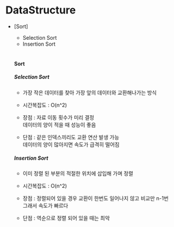 # DataStructure

* [Sort]
  * Selection Sort
  * Insertion Sort
  
  
  </br>
  
  #### Sort
  ##### Selection Sort
  * 가장 작은 데이터를 찾아 가장 앞의 데이터와 교환해나가는 방식
  * 시간복잡도 : O(n^2)
  
  * 장점 : 자료 이동 횟수가 미리 결정 </br> 데이터의 양이 적을 때 성능이 좋음
  * 단점 : 같은 인덱스끼리도 교환 연산 발생 가능 </br> 데이터의 양이 많아지면 속도가 급격히 떨어짐

  ##### Insertion Sort
  * 이미 정렬 된 부분의 적절한 위치에 삽입해 가며 정렬
  * 시간복잡도 : O(n^2)
  
  * 장점 : 정렬되어 있을 경우 교환이 한번도 일어나지 않고 비교만 n-1번 </br> 그래서 속도가 빠르다
  * 단점 : 역순으로 정렬 되어 있을 때는 최악

